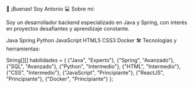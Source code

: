 👋 ¡Buenas! Soy Antonio 
💻 Sobre mí:

Soy un desarrollador backend especializado en Java y Spring, con interés en proyectos desafiantes y aprendizaje constante.

Java Spring Python JavaScript HTML5 CSS3 Docker
🛠️ Tecnologías y herramientas:

String[][] habilidades = {
        {"Java", "Experto"},
        {"Spring", "Avanzado"},
        {"SQL", "Avanzado"},
        {"Python", "Intermedio"},
        {"HTML", "Intermedio"},
        {"CSS", "Intermedio"},
        {"JavaScript", "Principiante"},
        {"ReactJS", "Principiante"},
        {"Docker", "Principiante"}
};
